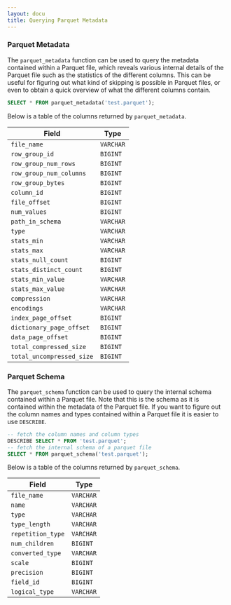 ```yaml
---
layout: docu
title: Querying Parquet Metadata
---
```


### Parquet Metadata

The `parquet_metadata` function can be used to query the metadata contained within a Parquet file, which reveals various internal details of the Parquet file such as the statistics of the different columns. This can be useful for figuring out what kind of skipping is possible in Parquet files, or even to obtain a quick overview of what the different columns contain.

```sql
SELECT * FROM parquet_metadata('test.parquet');
```

Below is a table of the columns returned by `parquet_metadata`.

|           Field           |   Type    |
|---------------------------|-----------|
| `file_name`               | `VARCHAR` |
| `row_group_id`            | `BIGINT`  |
| `row_group_num_rows`      | `BIGINT`  |
| `row_group_num_columns`   | `BIGINT`  |
| `row_group_bytes`         | `BIGINT`  |
| `column_id`               | `BIGINT`  |
| `file_offset`             | `BIGINT`  |
| `num_values`              | `BIGINT`  |
| `path_in_schema`          | `VARCHAR` |
| `type`                    | `VARCHAR` |
| `stats_min`               | `VARCHAR` |
| `stats_max`               | `VARCHAR` |
| `stats_null_count`        | `BIGINT`  |
| `stats_distinct_count`    | `BIGINT`  |
| `stats_min_value`         | `VARCHAR` |
| `stats_max_value`         | `VARCHAR` |
| `compression`             | `VARCHAR` |
| `encodings`               | `VARCHAR` |
| `index_page_offset`       | `BIGINT`  |
| `dictionary_page_offset`  | `BIGINT`  |
| `data_page_offset`        | `BIGINT`  |
| `total_compressed_size`   | `BIGINT`  |
| `total_uncompressed_size` | `BIGINT`  |

### Parquet Schema

The `parquet_schema` function can be used to query the internal schema contained within a Parquet file. Note that this is the schema as it is contained within the metadata of the Parquet file. If you want to figure out the column names and types contained within a Parquet file it is easier to use `DESCRIBE`.

```sql
-- fetch the column names and column types
DESCRIBE SELECT * FROM 'test.parquet';
-- fetch the internal schema of a parquet file
SELECT * FROM parquet_schema('test.parquet');
```

Below is a table of the columns returned by `parquet_schema`.

|      Field        |   Type    |
|-------------------|-----------|
| `file_name`       | `VARCHAR` |
| `name`            | `VARCHAR` |
| `type`            | `VARCHAR` |
| `type_length`     | `VARCHAR` |
| `repetition_type` | `VARCHAR` |
| `num_children`    | `BIGINT`  |
| `converted_type`  | `VARCHAR` |
| `scale`           | `BIGINT`  |
| `precision`       | `BIGINT`  |
| `field_id`        | `BIGINT`  |
| `logical_type`    | `VARCHAR` |
